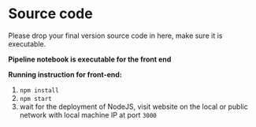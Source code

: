 # Source code

Please drop your final version source code in here, make sure it is executable.

**Pipeline notebook is executable for the front end**

**Running instruction for front-end:**

1. `npm install`
2. `npm start`
3. wait for the deployment of NodeJS, visit website on the local or public network with local machine IP at port `3000`



